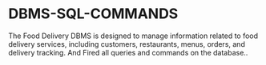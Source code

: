 # DBMS-SQL-COMMANDS  
The Food Delivery DBMS is designed to manage information related to food delivery services, including customers, restaurants, menus, orders, and delivery tracking. And Fired all queries and commands on the database..
